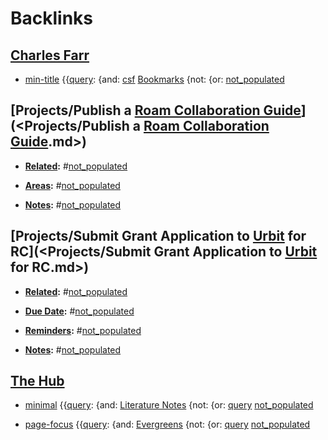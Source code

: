 
# Backlinks
## [Charles Farr](<Charles Farr.md>)
- [min-title](<min-title.md>) {{[query](<query.md>): {and: [csf](<csf.md>) [Bookmarks](<Bookmarks.md>) {not: {or: [not_populated](<not_populated.md>)

## [Projects/Publish a [Roam Collaboration Guide](<Roam Collaboration Guide.md>)](<Projects/Publish a [Roam Collaboration Guide](<Roam Collaboration Guide.md>).md>)
- **[Related](<Related.md>):** #[not_populated](<not_populated.md>)

- **[Areas](<Areas.md>):** #[not_populated](<not_populated.md>)

- **[Notes](<Notes.md>):** #[not_populated](<not_populated.md>)

## [Projects/Submit Grant Application to [Urbit](<Urbit.md>) for RC](<Projects/Submit Grant Application to [Urbit](<Urbit.md>) for RC.md>)
- **[Related](<Related.md>):** #[not_populated](<not_populated.md>)

- **[Due Date](<Due Date.md>):** #[not_populated](<not_populated.md>)

- **[Reminders](<Reminders.md>):** #[not_populated](<not_populated.md>)

- **[Notes](<Notes.md>):** #[not_populated](<not_populated.md>)

## [The Hub](<The Hub.md>)
- [minimal](<minimal.md>) {{[query](<query.md>): {and: [Literature Notes](<Literature Notes.md>)  {not: {or: [query](<query.md>) [not_populated](<not_populated.md>)

- [page-focus](<page-focus.md>) {{[query](<query.md>): {and: [Evergreens](<Evergreens.md>) {not: {or: [query](<query.md>) [not_populated](<not_populated.md>)

